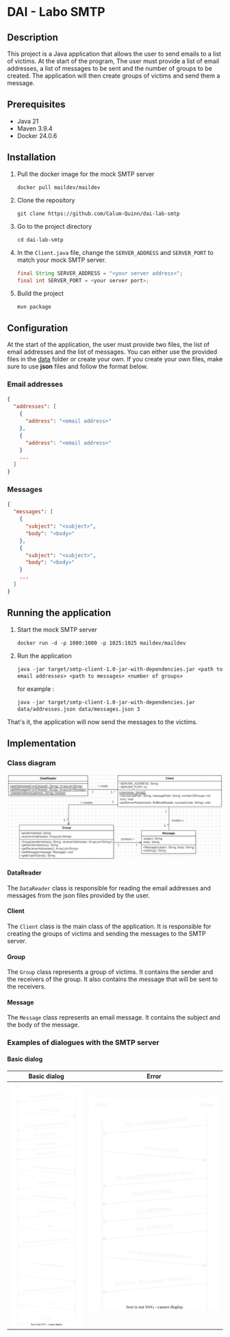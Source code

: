 # DAI - Labo SMTP

## Description

This project is a Java application that allows the user to send emails to a list of victims. At the start of the
program, The user must provide a list of email addresses, a list of messages to be sent and the number of groups to be
created. The application will then create groups of victims and send them a message.

## Prerequisites

- Java 21
- Maven 3.9.4
- Docker 24.0.6

## Installation

1. Pull the docker image for the mock SMTP server

    ```shell
    docker pull maildev/maildev
    ```

2. Clone the repository

    ```shell
    git clone https://github.com/Calum-Quinn/dai-lab-smtp
    ```

3. Go to the project directory

    ```shell
    cd dai-lab-smtp
    ```

4. In the `Client.java` file, change the `SERVER_ADDRESS` and `SERVER_PORT` to match your mock SMTP server.

    ```java
    final String SERVER_ADDRESS = "<your server address>";
    final int SERVER_PORT = <your server port>;
    ```

5. Build the project
    ```shell
    mvn package
    ```

## Configuration

At the start of the application, the user must provide two files, the list of email addresses and the list of messages.
You can either use the provided files in the [data](./data) folder or create your own. If you create your own files,
make sure to use
**json** files and follow the format below.

### Email addresses

```json
{
  "addresses": [
    {
      "address": "<email address>"
    },
    {
      "address": "<email address>"
    }
    ...
  ]
}
```

### Messages

```json
{
  "messages": [
    {
      "subject": "<subject>",
      "body": "<body>"
    },
    {
      "subject": "<subject>",
      "body": "<body>"
    }
    ...
  ]
}
```

## Running the application

1. Start the mock SMTP server

    ```shell
    docker run -d -p 1080:1080 -p 1025:1025 maildev/maildev
    ```

2. Run the application

    ```shell
    java -jar target/smtp-client-1.0-jar-with-dependencies.jar <path to email addresses> <path to messages> <number of groups>
    ```
   for example :
    ```shell
    java -jar target/smtp-client-1.0-jar-with-dependencies.jar data/addresses.json data/messages.json 3
    ```

That's it, the application will now send the messages to the victims.

## Implementation

### Class diagram

![img.png](figures/img.png)

#### DataReader

The `DataReader` class is responsible for reading the email addresses and messages from the json files provided by the
user.

#### Client

The `Client` class is the main class of the application. It is responsible for creating the groups of victims and
sending the messages to the SMTP server.

#### Group

The `Group` class represents a group of victims. It contains the sender and the receivers of the group. It also contains 
the message that will be sent to the receivers.

#### Message

The `Message` class represents an email message. It contains the subject and the body of the message.

### Examples of dialogues with the SMTP server
  
#### Basic dialog

|Basic dialog|Error|
|------------|-----|
|![Basic dialog](figures/BasicDialog.svg)|![Error dialog](figures/ErrorDialog.svg)|